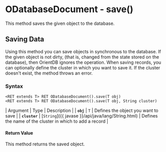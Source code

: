 
# ODatabaseDocument - save()

This method saves the given object to the database.

## Saving Data

Using this method you can save objects in synchronous to the database.  If the given object is not dirty, (that is, changed from the state stored on the database), then OrientDB ignores the operation.  When saving records, you can optionally define the cluster in which you want to save it.  If the cluster doesn't exist, the method throws an error.

### Syntax

```
<RET extends T> RET ODatabaseDocument().save(T obj)
<RET extends T> RET ODatabaseDocument().save(T obj, String cluster)
```

| Argument | Type | Description |
| **`obj`**  | `T` | Defines the object you want to save |
| **`cluster`** | [`String`]({{ javase }}/api/java/lang/String.html) | Defines the name of the cluster in which to add a record |


#### Return Value

This method returns the saved object.



